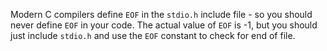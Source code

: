 Modern C compilers define `EOF` in the `stdio.h` include file - so you should never define `EOF` in your code.  The actual
value of `EOF` is -1, but you should just include `stdio.h` and use the `EOF` constant to check for end of file.
